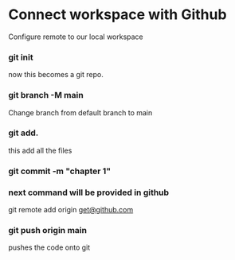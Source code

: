 # Connect workspace with Github
Configure remote to our local workspace

### git init
now this becomes a git repo.

### git branch -M main
Change branch from default branch to main

### git add.
this add all the files

### git commit -m "chapter 1"

### next command will be provided in github

git remote add origin get@github.com

### git push origin main
pushes the code onto git


